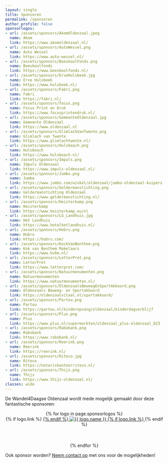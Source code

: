 ```yaml
---
layout: single
title: Sponsoren
permalink: /sponsoren
author_profile: false
sponsorlogos:
- url: /assets/sponsors/AkomOldenzaal.jpeg
  name: Akom
  link: https://www.akomoldenzaal.nl/
- url: /assets/sponsors/AutoWessel.png
  name: Auto Wessel
  link: https://www.auto-wessel.nl/
- url: /assets/sponsors/BoeskoolFonds.png
  name: Boeskoolfonds
  link: https://www.boeskoolfonds.nl/
- url: /assets/sponsors/ErveHulsbeek.jpg
  name: Erve Hulsbeek
  link: https://www.hulsbeek.nl/
- url: /assets/sponsors/Fabri.png
  name: Fabri
  link: https://fabri.nl/
- url: /assets/sponsors/focus.png
  name: Focus Print en Druk
  link: https://www.focusprintendruk.nl/
- url: /assets/sponsors/GemeenteOldenzaal.jpg
  name: Gemeente Oldenzaal
  link: https://www.oldenzaal.nl
- url: /assets/sponsors/GlimlachVanTwente.png
  name: Glimlach van Twente
  link: https://www.glimlachtwente.nl/
- url: /assets/sponsors/Hulsbeach.png
  name: Hulsbeach
  link: https://www.hulsbeach.nl/
- url: /assets/sponsors/Impuls.png
  name: Impuls Oldenzaal
  link: https://www.impuls-oldenzaal.nl/
- url: /assets/sponsors/Jumbo.png
  name: Jumbo
  link: https://www.jumbo.com/winkel/oldenzaal/jumbo-oldenzaal-kuipers
- url: /assets/sponsors/Geldermanstichting.png
  name: Geldermanstichting Oldenzaal
  link: https://www.geldermanstichting.nl/
- url: /assets/sponsors/Heisterkamp.png
  name: Heisterkamp
  link: https://www.heisterkamp.eu/nl
- url: /assets/sponsors/LG_Landhuis.jpg
  name: Het Landhuis
  link: https://www.hotelhetlandhuis.nl/
- url: /assets/sponsors/Hobru.png
  name: Hobru
  link: https://hobru.com/
- url: /assets/sponsors/KockVanBenthem.png
  name: Kok van Benthem Makelaars
  link: https://www.kvbm.nl/
- url: /assets/sponsors/LetterPret.png
  name: LetterPret
  link: https://www.letterpret.com/
- url: /assets/sponsors/Natuurmonumenten.png
  name: Natuurmonumenten
  link: https://www.natuurmonumenten.nl/
- url: /assets/sponsors/OldenzaalsBeweegEnSportAkkoord.png
  name: Oldenzaals Beweeg- en Sportakkoord
  link: https://oldenzaalvitaal.nl/sportakkoord/
- url: /assets/sponsors/Partou.png
  name: Partou
  link: https://partou.nl/kinderopvang/oldenzaal/kinderdagverblijf
- url: /assets/sponsors/Plus.png
  name: Plus
  link: https://www.plus.nl/supermarkten/oldenzaal_plus-oldenzaal_823
- url: /assets/sponsors/Rabobank.png
  name: Rabobank
  link: https://www.rabobank.nl/
- url: /assets/sponsors/Reerink.png
  name: Reerink
  link: https://reerink.nl/
- url: /assets/sponsors/Riteco.jpg
  name: Riteco
  link: https://notariskantoorriteco.nl/
- url: /assets/sponsors/Thijs.png
  name: Thijs
  link: https://www.thijs-oldenzaal.nl/
classes: wide
---
```


De Wandel4Daagse Oldenzaal wordt mede mogelijk gemaakt door deze fantastische sponsoren:

<div style="text-align: center">
    {% for logo in page.sponsorlogos %}
        <div style="padding-bottom: 50px">
          {% if logo.link %}
            <a href="{{ logo.link }}" target="_blank">
          {% endif %}
            <img src="{{ logo.url }}" title="{{ logo.name }}" alt="{{ logo.name }}" />
          {% if logo.link %}
            </a>
          {% endif %}
        </div>
    {% endfor %}
</div>

Ook sponsor worden? [Neem contact op](/contact) met ons voor de mogelijkheden!  